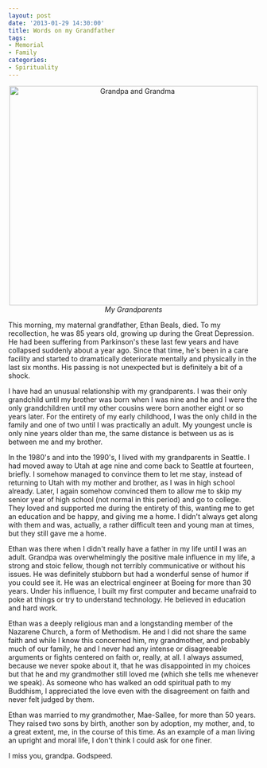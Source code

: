 ```yaml
--- 
layout: post
date: '2013-01-29 14:30:00'
title: Words on my Grandfather
tags: 
- Memorial
- Family
categories:
- Spirituality
---
```


<p style="text-align:center"><a href="http://www.flickr.com/photos/albill/102495536/" title="Grandpa and Grandma"><img src="http://farm1.staticflickr.com/26/102495536_44fef8a771.jpg" width="500" height="441" alt="Grandpa and Grandma"></a><br><em>My Grandparents</em></p>

This morning, my maternal grandfather, Ethan Beals, died. To my recollection, he was 85 years old, growing up during the Great Depression. He had been suffering from Parkinson's these last few years and have collapsed suddenly about a year ago. Since that time, he's been in a care facility and started to dramatically deteriorate mentally and physically in the last six months. His passing is not unexpected but is definitely a bit of a shock.

I have had an unusual relationship with my grandparents. I was their only grandchild until my brother was born when I was nine and he and I were the only grandchildren until my other cousins were born another eight or so years later. For the entirety of my early childhood, I was the only child in the family and one of two until I was practically an adult. My youngest uncle is only nine years older than me, the same distance is between us as is between me and my brother. 

In the 1980's and into the 1990's, I lived with my grandparents in Seattle. I had moved away to Utah at age nine and come back to Seattle at fourteen, briefly. I somehow managed to convince them to let me stay, instead of returning to Utah with my mother and brother, as I was in high school already. Later, I again somehow convinced them to allow me to skip my senior year of high school (not normal in this period) and go to college. They loved and supported me during the entirety of this, wanting me to get an education and be happy, and giving me a home. I didn't always get along with them and was, actually, a rather difficult teen and young man at times, but they still gave me a home.

Ethan was there when I didn't really have a father in my life until I was an adult. Grandpa was overwhelmingly the positive male influence in my life, a strong and stoic fellow, though not terribly communicative or without his issues. He was definitely stubborn but had a wonderful sense of humor if you could see it. He was an electrical engineer at Boeing for more than 30 years. Under his influence, I built my first computer and became unafraid to poke at things or try to understand technology. He believed in education and hard work.

Ethan was a deeply religious man and a longstanding member of the Nazarene Church, a form of Methodism. He and I did not share the same faith and while I know this concerned him, my grandmother, and probably much of our family, he and I never had any intense or disagreeable arguments or fights centered on faith or, really, at all. I always assumed, because we never spoke about it, that he was disappointed in my choices but that he and my grandmother still loved me (which she tells me whenever we speak). As someone who has walked an odd spiritual path to my Buddhism, I appreciated the love even with the disagreement on faith and never felt judged by them.

Ethan was married to my grandmother, Mae-Sallee, for more than 50 years. They raised two sons by birth, another son by adoption, my mother, and, to a great extent, me, in the course of this time. As an example of a man living an upright and moral life, I don't think I could ask for one finer. 

I miss you, grandpa. Godspeed.